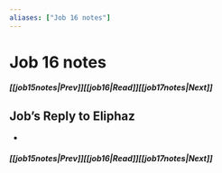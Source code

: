 ```yaml
---
aliases: ["Job 16 notes"]
---
```

# Job 16 notes
##### <span class=arrow-left></span>[[job15notes|Prev]]<span class=navigation-separator></span>[[job16|Read]]<span class=navigation-separator></span>[[job17notes|Next]]<span class=arrow-right></span>
## Job’s Reply to Eliphaz
- 
##### <span class=arrow-left></span>[[job15notes|Prev]]<span class=navigation-separator></span>[[job16|Read]]<span class=navigation-separator></span>[[job17notes|Next]]<span class=arrow-right></span>